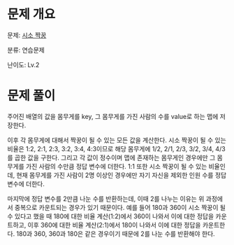 # 문제 개요

문제: [시소 짝꿍](https://school.programmers.co.kr/learn/courses/30/lessons/152996)

분류: 연습문제

난이도: Lv.2

# 문제 풀이

주어진 배열의 값을 몸무게를 key, 그 몸무게를 가진 사람의 수를 value로 하는 맵에 저장한다.

이후 각 몸무게에 대해서 짝꿍이 될 수 있는 모든 값을 계산한다. 시소 짝꿍이 될 수 있는 비율은 1:2, 2:1, 2:3, 3:2, 3:4, 4:3이므로 해당 몸무게에 1/2, 2/1, 2/3, 3/2, 3/4, 4/3를 곱한 값을 구한다. 그리고 각 값이 정수이며 맵에 존재하는 몸무게인 경우에만 그 몸무게를 가진 사람의 수만큼 정답 변수에 더한다. 1:1 또한 시소 짝꿍이 될 수 있는 비율인데, 현재 몸무게를 가진 사람이 2명 이상인 경우에만 자기 자신을 제외한 인원 수를 정답 변수에 더한다.

마지막에 정답 변수를 2만큼 나눈 수를 반환하는데, 이때 2를 나누는 이유는 위 과정에서 중복으로 카운트되는 경우가 있기 때문이다.
예를 들어 180과 360이 시소 짝꿍이 될 수 있다고 했을 때 180에 대한 비율 계산(1:2)에서 360이 나와서 이에 대한 정답을 카운트하고, 이후 360에 대한 비율 계산(2:1)에서 180이 나와서 이에 대한 정답을 카운트한다. 180과 360, 360과 180은 같은 경우이기 때문에 2를 나눈 수를 반환해야 한다.
